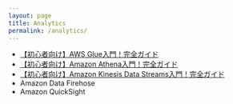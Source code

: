 ```yaml
---
layout: page
title: Analytics
permalink: /analytics/
---
```


- <a href="../glue-overview/index.html#0" target="_blank">【初心者向け】AWS Glue入門！完全ガイド</a>
- <a href="../athena-overview/index.html#0" target="_blank">【初心者向け】Amazon Athena入門！完全ガイド</a>
- <a href="../kinesisdatastreams-overview/index.html#0" target="_blank">【初心者向け】Amazon Kinesis Data Streams入門！完全ガイド</a>
- Amazon Data Firehose
- Amazon QuickSight
